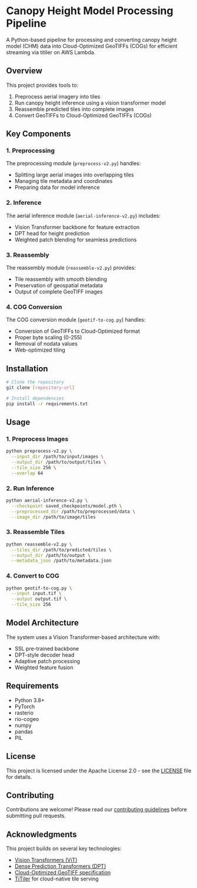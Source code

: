# Canopy Height Model Processing Pipeline

A Python-based pipeline for processing and converting canopy height model (CHM) data into Cloud-Optimized GeoTIFFs (COGs) for efficient streaming via titiler on AWS Lambda.

## Overview

This project provides tools to:
1. Preprocess aerial imagery into tiles
2. Run canopy height inference using a vision transformer model
3. Reassemble predicted tiles into complete images
4. Convert GeoTIFFs to Cloud-Optimized GeoTIFFs (COGs)

## Key Components

### 1. Preprocessing
The preprocessing module (`preprocess-v2.py`) handles:
- Splitting large aerial images into overlapping tiles
- Managing tile metadata and coordinates
- Preparing data for model inference

### 2. Inference
The aerial inference module (`aerial-inference-v2.py`) includes:
- Vision Transformer backbone for feature extraction
- DPT head for height prediction
- Weighted patch blending for seamless predictions

### 3. Reassembly
The reassembly module (`reassemble-v2.py`) provides:
- Tile reassembly with smooth blending
- Preservation of geospatial metadata
- Output of complete GeoTIFF images

### 4. COG Conversion
The COG conversion module (`geotif-to-cog.py`) handles:
- Conversion of GeoTIFFs to Cloud-Optimized format
- Proper byte scaling (0-255)
- Removal of nodata values
- Web-optimized tiling

## Installation

```bash
# Clone the repository
git clone [repository-url]

# Install dependencies
pip install -r requirements.txt
```

## Usage

### 1. Preprocess Images
```bash
python preprocess-v2.py \
  --input_dir /path/to/input/images \
  --output_dir /path/to/output/tiles \
  --tile_size 256 \
  --overlap 64
```

### 2. Run Inference
```bash
python aerial-inference-v2.py \
  --checkpoint saved_checkpoints/model.pth \
  --preprocessed_dir /path/to/preprocessed/data \
  --image_dir /path/to/image/tiles
```

### 3. Reassemble Tiles
```bash
python reassemble-v2.py \
  --tiles_dir /path/to/predicted/tiles \
  --output_dir /path/to/output \
  --metadata_json /path/to/metadata.json
```

### 4. Convert to COG
```bash
python geotif-to-cog.py \
  --input input.tif \
  --output output.tif \
  --tile_size 256
```

## Model Architecture

The system uses a Vision Transformer-based architecture with:
- SSL pre-trained backbone
- DPT-style decoder head
- Adaptive patch processing
- Weighted feature fusion

## Requirements

- Python 3.8+
- PyTorch
- rasterio
- rio-cogeo
- numpy
- pandas
- PIL

## License

This project is licensed under the Apache License 2.0 - see the [LICENSE](LICENSE) file for details.

## Contributing

Contributions are welcome! Please read our [contributing guidelines](CONTRIBUTING.md) before submitting pull requests.

## Acknowledgments

This project builds on several key technologies:
- [Vision Transformers (ViT)](https://arxiv.org/abs/2010.11929)
- [Dense Prediction Transformers (DPT)](https://arxiv.org/abs/2103.13413)
- [Cloud-Optimized GeoTIFF specification](https://www.cogeo.org/)
- [TiTiler](https://github.com/developmentseed/titiler) for cloud-native tile serving